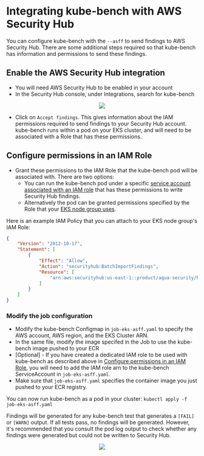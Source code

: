 # Integrating kube-bench with AWS Security Hub

You can configure kube-bench with the `--asff` to send findings to AWS Security Hub. There are some additional steps required so that kube-bench has information and permissions to send these findings.

## Enable the AWS Security Hub integration

* You will need AWS Security Hub to be enabled in your account
* In the Security Hub console, under Integrations, search for kube-bench

<p align="center">
  <img src="../images/kube-bench-security-hub.png">
</p>

* Click on `Accept findings`. This gives information about the IAM permissions required to send findings to your Security Hub account. kube-bench runs within a pod on your EKS cluster, and will need to be associated with a Role that has these permissions.

## Configure permissions in an IAM Role

* Grant these permissions to the IAM Role that the kube-bench pod will be associated with. There are two options:
  * You can run the kube-bench pod under a specific [service account associated with an IAM role](https://docs.aws.amazon.com/eks/latest/userguide/iam-roles-for-service-accounts.html) that has these permissions to write Security Hub findings.
  * Alternatively the pod can be granted permissions specified by the Role that your [EKS node group uses](https://docs.aws.amazon.com/eks/latest/userguide/managed-node-groups.html).
  
Here is an example IAM Policy that you can attach to your EKS node group's IAM Role: 

```json
{
    "Version": "2012-10-17",
    "Statement": [
        {
            "Effect": "Allow",
            "Action": "securityhub:BatchImportFindings",
            "Resource": [
                "arn:aws:securityhub:us-east-1::product/aqua-security/kube-bench"
            ]
        }
    ]
}
```

### Modify the job configuration

* Modify the kube-bench Configmap in `job-eks-asff.yaml` to specify the AWS account, AWS region, and the EKS Cluster ARN.
* In the same file, modify the image specifed in the Job to use the kube-bench image pushed to your ECR
* [Optional] - If you have created a dedicated IAM role to be used with kube-bench as described above in [Configure permissions in an IAM Role](#configure-permissions-in-an-iam-role), you will need to add the IAM role arn to the kube-bench ServiceAccount in `job-eks-asff.yaml`.
* Make sure that `job-eks-asff.yaml` specifies the container image you just pushed to your ECR registry.

You can now run kube-bench as a pod in your cluster: `kubectl apply -f job-eks-asff.yaml`

Findings will be generated for any kube-bench test that generates a `[FAIL]` or `[WARN]` output. If all tests pass, no findings will be generated. However, it's recommended that you consult the pod log output to check whether any findings were generated but could not be written to Security Hub.

<p align="center">
  <img src="../images/asff-example-finding.png">
</p>

[eks-instructions]: ../README.md#running-in-an-EKS-cluster
